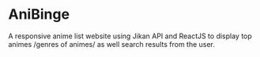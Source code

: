 # AniBinge
 A responsive anime list website using Jikan API and ReactJS to display top animes /genres of animes/ as well search results from the user.
